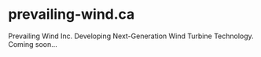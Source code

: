 prevailing-wind.ca
==================

Prevailing Wind Inc. 
Developing Next-Generation Wind Turbine Technology. Coming soon...
